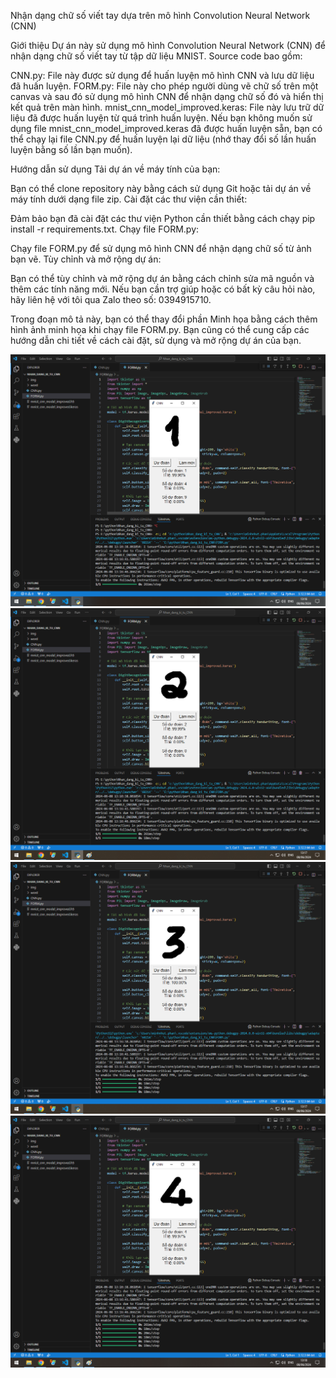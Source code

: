 Nhận dạng chữ số viết tay dựa trên mô hình Convolution Neural Network (CNN)

Giới thiệu
Dự án này sử dụng mô hình Convolution Neural Network (CNN) để nhận dạng chữ số viết tay từ tập dữ liệu MNIST. Source code bao gồm:

CNN.py: File này được sử dụng để huấn luyện mô hình CNN và lưu dữ liệu đã huấn luyện.
FORM.py: File này cho phép người dùng vẽ chữ số trên một canvas và sau đó sử dụng mô hình CNN để nhận dạng chữ số đó và hiển thị kết quả trên màn hình.
mnist_cnn_model_improved.keras: File này lưu trữ dữ liệu đã được huấn luyện từ quá trình huấn luyện.
Nếu bạn không muốn sử dụng file mnist_cnn_model_improved.keras đã được huấn luyện sẵn, bạn có thể chạy lại file CNN.py để huấn luyện lại dữ liệu (nhớ thay đổi số lần huấn luyện bằng số lần bạn muốn).

Hướng dẫn sử dụng
Tải dự án về máy tính của bạn:

Bạn có thể clone repository này bằng cách sử dụng Git hoặc tải dự án về máy tính dưới dạng file zip.
Cài đặt các thư viện cần thiết:

Đảm bảo bạn đã cài đặt các thư viện Python cần thiết bằng cách chạy pip install -r requirements.txt.
Chạy file FORM.py:

Chạy file FORM.py để sử dụng mô hình CNN để nhận dạng chữ số từ ảnh bạn vẽ.
Tùy chỉnh và mở rộng dự án:

Bạn có thể tùy chỉnh và mở rộng dự án bằng cách chỉnh sửa mã nguồn và thêm các tính năng mới.
Nếu bạn cần trợ giúp hoặc có bất kỳ câu hỏi nào, hãy liên hệ với tôi qua Zalo theo số: 0394915710.

Trong đoạn mô tả này, bạn có thể thay đổi phần Minh họa bằng cách thêm hình ảnh minh họa khi chạy file FORM.py. Bạn cũng có thể cung cấp các hướng dẫn chi tiết về cách cài đặt, sử dụng và mở rộng dự án của bạn.

![Ảnh nhận dạng số 1](https://github.com/nhut-share-code/Nhan_dang_chu_so_viet_tay_CNN/blob/main/img/so1.jpg)
![Ảnh nhận dạng số 2](https://github.com/nhut-share-code/Nhan_dang_chu_so_viet_tay_CNN/blob/main/img/so2.jpg)
![Ảnh nhận dạng số 2](https://github.com/nhut-share-code/Nhan_dang_chu_so_viet_tay_CNN/blob/main/img/so3.jpg)
![Ảnh nhận dạng số 2](https://github.com/nhut-share-code/Nhan_dang_chu_so_viet_tay_CNN/blob/main/img/so4.jpg)


